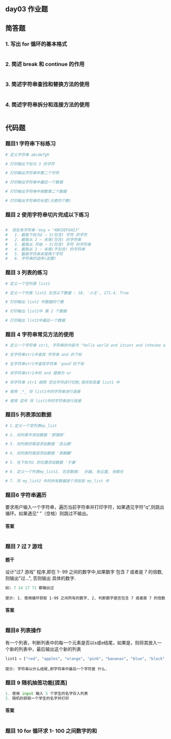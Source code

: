 ## day03 作业题

## 简答题

### 1. 写出 for 循环的基本格式

```python

```

### 2. 简述 break 和 continue 的作用

```python

```

### 3. 简述字符串查找和替换方法的使用

```python

```

### 4. 简述字符串拆分和连接方法的使用

```python 

```



## 代码题

### 题目1 字符串下标练习

```python
# 定义字符串 abcdefgh

# 打印输出下标为 3 的字符

# 打印输出字符串中第二个字符

# 打印输出字符串中最后一个数据

# 打印输出字符串中倒数第二个数据

# 打印输出字符串的长度(元素的个数)
```



### 题目 2 使用字符串切片完成以下练习

```python

#  现在有字符串：msg = "ABCDEFGHIJ"
# 	1. 截取下标为2 ~ 5(包含) 字符 的字符
# 	2. 截取从 2 ~ 末尾(包含) 的字符串
# 	3. 截取从 开始 ~ 5(包含) 字符 的字符串
# 	4. 截取从 2 ~ 末尾(不包含) 的字符串
# 	5. 截取字符串末尾两个字符
# 	6. 字符串的逆序(逆置)
```



### 题目 3 列表的练习

```python 
# 定义一个空列表 list1

# 定义一个列表 list2 包含以下数据 : 18, '小王', 171.4, True

# 打印输出 list2 中数据的个数

# 打印输出 list2中 第 2 个数据

# 打印输出 list2中最后一个数据
```



### 题目 4 字符串常见方法的使用

```python 
# 定义一个字符串 str1, 字符串的内容为 "hello world and itcast and itheima and Python"

# 在字符串str1中查找 字符串 and 的下标

# 在字符串str1中查找字符串 'good'的下标

# 将字符串str1中的 and 替换为 or

# 将字符串 str1 按照 空白字符进行切割,保存到变量 list1 中

# 使用 _*_ 将 list1中的字符串进行连接

# 使用 逗号 将 list1中的字符串进行连接
```



### 题目5  列表添加数据

```python
# 1.定义一个空列表my_list

# 2. 向列表中添加数据 '郭德纲'

# 3. 向列表的尾部添加数据 '岳云鹏'

# 4. 向列表的尾部添加数据 '郭麒麟'

# 5. 在下标为1 的位置添加数据 '于谦'

# 6. 定义一个列表my_list2, 包含数据:  孙越, 张云雷, 张鹤伦

# 7. 将 my_list2 中的所有数据逐个添加到 my_list 中

```





### 题目6 字符串遍历

要求用户输入一个字符串，遍历当前字符串并打印字符，如果遇见字符“q”,则跳出循环。如果遇见“  ”（空格）则跳过不输出。

#### 答案

```python

```





### 题目 7 过 7 游戏

#### 题干

设计"过7 游戏” 程序,即在 1- 99 之间的数字中,如果数字 包含 7 或者是 7 的倍数,则输出"过...", 否则输出 具体的数字.

```python
如: 7 14 17 71 都输出过
```

```yacas
提示: 1. 使用循环获取 1-99 之间所有的数字, 2, 判断数字是否包含 7 或者是 7 的倍数
```

#### 答案

```python

```





### 题目8 列表操作

有一个列表，判断列表中的每一个元素是否以s或e结尾，如果是，则将其放入一个新的列表中，最后输出这个新的列表

```python
list1 = ["red", "apples", "orange", "pink", "bananas", "blue", "black", "white"]
```

```yacas
提示: 字符串以什么结尾,即字符串中最后一个字符是 什么.
```



### 题目 9 随机抽签功能[提高]

```python 
1. 使用 input 输入 5 个学生的名字存入列表
2. 随机的获取一个学生的名字并打印
```

#### 答案

```python
```

### 题目 10  for 循环求 1- 100 之间数字的和

```python
```

